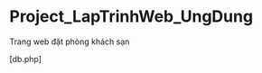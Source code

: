 # Project_LapTrinhWeb_UngDung
 Trang web đặt phòng khách sạn

[db.php]
<!-- // các thuộc tính dc trả về khi stmt gọi 1 câu truy vấn từ db (thành công) | lỗi
        // [affected_rows] 1 | -1
        // [insert_id] 0
        // [num_rows] 0
        // [param_count] 4
        // [field_count] 0
        // [errno] 0
        // [error] 
        // [error_list] | Array()
        // [sqlstate] 00000
        // [id] 1
    // cấu trúc db:
        //items: 
            //item_index int: đánh dấu thứ tự item, mỗi item là 1 trang web trong phần Cẩm Nang (trang web con), 
            //title varchar(1000): tựa đề để hiển thị bên ngoài hay bên trong trang web con - (chưa được thu gon...),
            //view int: lượt truy cập của trang web con (cái này cao siêu quá, chưa tìm hiểu! :)),
            //`date` date: thời gian post của trang web con.
        //contents: 
            //id int: đánh dấu phân biệt content,
            //content_index int: đánh dấu thứ tự của 1 content trong trang web con (mỗi trang web con có thể có đến 50 cái content), bắt đầu mỗi trang web thứ tự trở về 1,
            //item_index int: item mà content này thuộc về
            //src varchar(100): thư mục chứa ảnh, nếu thẻ là <img>,
            //content varchar(20000): chứa nội dung nếu thẻ này là <p> or <h4>,
            //tag varchar(10): chứa tên thẻ (p | h4 | img). -->